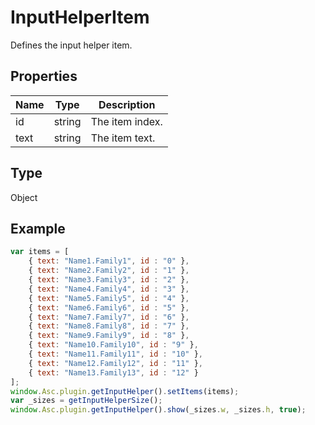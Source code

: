 # InputHelperItem

Defines the input helper item.

## Properties

| Name | Type | Description |
| ---- | ---- | ----------- |
| id | string | The item index. |
| text | string | The item text. |
## Type

Object



## Example

```javascript editor-docx
var items = [
    { text: "Name1.Family1", id : "0" },
    { text: "Name2.Family2", id : "1" },
    { text: "Name3.Family3", id : "2" },
    { text: "Name4.Family4", id : "3" },
    { text: "Name5.Family5", id : "4" },
    { text: "Name6.Family6", id : "5" },
    { text: "Name7.Family7", id : "6" },
    { text: "Name8.Family8", id : "7" },
    { text: "Name9.Family9", id : "8" },
    { text: "Name10.Family10", id : "9" },
    { text: "Name11.Family11", id : "10" },
    { text: "Name12.Family12", id : "11" },
    { text: "Name13.Family13", id : "12" }
];
window.Asc.plugin.getInputHelper().setItems(items);
var _sizes = getInputHelperSize();
window.Asc.plugin.getInputHelper().show(_sizes.w, _sizes.h, true);
```
